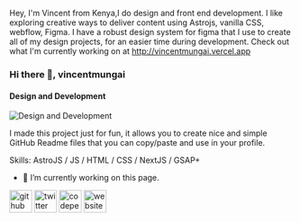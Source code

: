 Hey, I'm Vincent from Kenya,I do design and front end development. I like exploring creative ways to deliver content using Astrojs, vanilla CSS, webflow, Figma. I have a robust design system for figma that I use to create all of my design projects, for an easier time during development. Check out what I'm currently working on at  http://vincentmungai.vercel.app

### Hi there 👋, vincentmungai
#### Design and Development
![Design and Development](https://pbs.twimg.com/profile_banners/3049630626/1697576572/600x200)

I made this project just for fun, it allows you to create nice and simple GitHub Readme files that you can copy/paste and use in your profile.

Skills: AstroJS / JS / HTML / CSS / NextJS / GSAP+

- 🔭 I’m currently working on this page. 


[<img src='https://cdn.jsdelivr.net/npm/simple-icons@3.0.1/icons/github.svg' alt='github' height='40'>](https://github.com/vincentmungai)  [<img src='https://cdn.jsdelivr.net/npm/simple-icons@3.0.1/icons/twitter.svg' alt='twitter' height='40'>](https://twitter.com/https://twitter.com/Wallstreet_Lq)  [<img src='https://cdn.jsdelivr.net/npm/simple-icons@3.0.1/icons/codepen.svg' alt='codepen' height='40'>](https://codepen.io/https://codepen.io/vincentmungai)  [<img src='https://cdn.jsdelivr.net/npm/simple-icons@3.0.1/icons/icloud.svg' alt='website' height='40'>](https://vincentmungai.github.io/portfolio/portfolio.html)  



